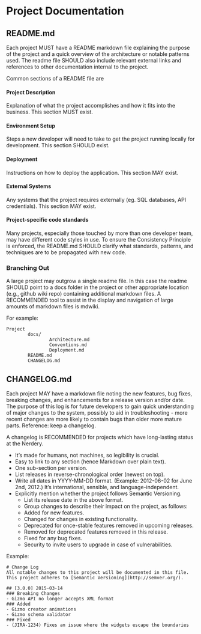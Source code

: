 Project Documentation
===========================================

README.md
-------------------------------------------

Each project MUST have a README markdown file explaining the purpose of the project and a quick overview of the architecture or notable patterns used.  The readme file SHOULD also include relevant external links and references to other documentation internal to the project. 

Common sections of a README file are

#### Project Description
Explanation of what the project accomplishes and how it fits into the business. This section MUST exist.

#### Environment Setup
Steps a new developer will need to take to get the project running locally for development. This section SHOULD exist.

#### Deployment
Instructions on how to deploy the application. This section MAY exist.

#### External Systems
Any systems that the project requires externally (eg. SQL databases, API credentials). This section MAY exist.

#### Project-specific code standards
Many projects, especially those touched by more than one developer team, may have different code styles in use.  To ensure the Consistency Principle is enforced, the README.md SHOULD clarify what standards, patterns, and techniques are to be propagated with new code.

### Branching Out
A large project may outgrow a single readme file.  In this case the readme SHOULD point to a docs folder in the project or other appropriate location (e.g., github wiki repo) containing additional markdown files.  A RECOMMENDED tool to assist in the display and navigation of large amounts of markdown files is mdwiki.

For example:
```
Project
        docs/
                Architecture.md
                Conventions.md
                Deployment.md
        README.md
        CHANGELOG.md
```

CHANGELOG.md
-------------------------------------------
Each project MAY have a markdown file noting the new features, bug fixes, breaking changes, and enhancements for a release version and/or date.  The purpose of this log is for future developers to gain quick understanding of major changes to the system, possibly to aid in troubleshooting - more recent changes are more likely to contain bugs than older more mature parts.  Reference: keep a changelog.

A changelog is RECOMMENDED for projects which have long-lasting status at the Nerdery.

* It’s made for humans, not machines, so legibility is crucial.
* Easy to link to any section (hence Markdown over plain text).
* One sub-section per version.
* List releases in reverse-chronological order (newest on top).
* Write all dates in YYYY-MM-DD format. (Example: 2012-06-02 for June 2nd, 2012.) It’s international, sensible, and language-independent.
* Explicitly mention whether the project follows Semantic Versioning.
    * List its release date in the above format.
    * Group changes to describe their impact on the project, as follows:
    * Added for new features.
    * Changed for changes in existing functionality.
    * Deprecated for once-stable features removed in upcoming releases.
    * Removed for deprecated features removed in this release.
    * Fixed for any bug fixes.
    * Security to invite users to upgrade in case of vulnerabilities.

Example:
```
# Change Log
All notable changes to this project will be documented in this file.
This project adheres to [Semantic Versioning](http://semver.org/).

## [3.0.0] 2015-03-14
### Breaking Changes
- Gizmo API no longer accepts XML format
### Added
- Gizmo creator animations
- Gizmo schema validator
### Fixed
- (JIRA-1234) Fixes an issue where the widgets escape the boundaries
```
